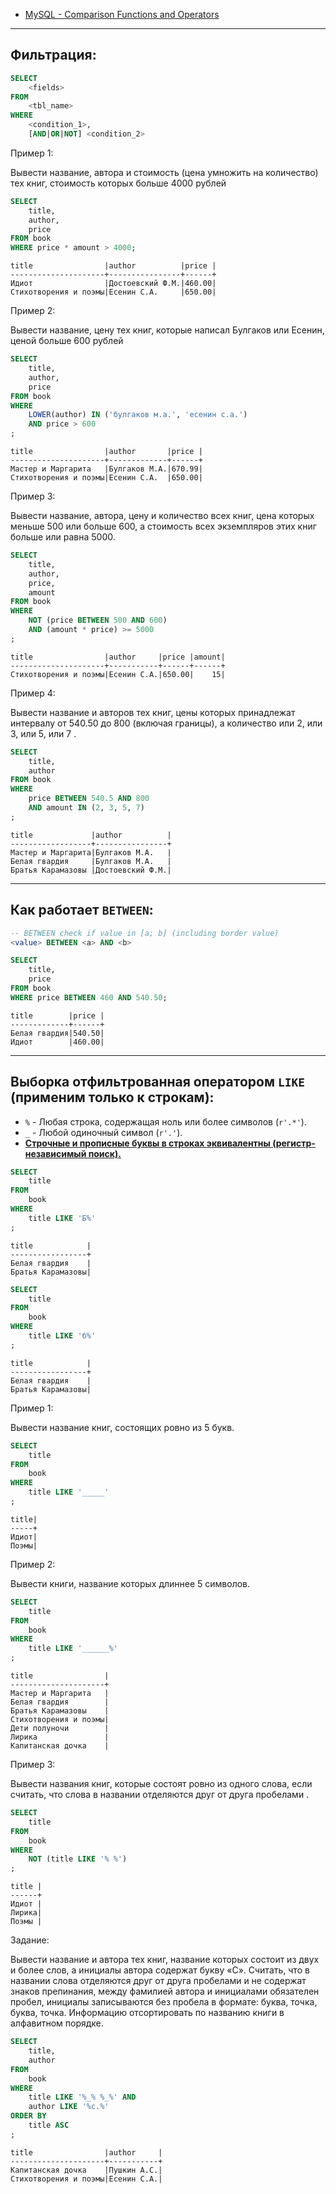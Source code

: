 - [MySQL - Comparison Functions and Operators](https://dev.mysql.com/doc/refman/8.0/en/comparison-operators.html)

---
## Фильтрация:
```sql
SELECT
    <fields>
FROM
    <tbl_name>
WHERE
    <condition_1>,
    [AND|OR|NOT] <condition_2>
```
Пример 1:

Вывести название, автора  и стоимость (цена умножить на количество) тех книг, стоимость которых больше 4000 рублей
```sql
SELECT
    title,
    author,
    price
FROM book
WHERE price * amount > 4000;
```
```text
title                |author          |price |
---------------------+----------------+------+
Идиот                |Достоевский Ф.М.|460.00|
Стихотворения и поэмы|Есенин С.А.     |650.00|
```
Пример 2:

Вывести название, цену  тех книг, которые написал Булгаков или Есенин, ценой больше 600 рублей
```sql
SELECT
    title,
    author,
    price
FROM book
WHERE 
    LOWER(author) IN ('булгаков м.а.', 'есенин с.а.')
    AND price > 600
;
```
```text
title                |author       |price |
---------------------+-------------+------+
Мастер и Маргарита   |Булгаков М.А.|670.99|
Стихотворения и поэмы|Есенин С.А.  |650.00|
```
Пример 3:

Вывести название, автора,  цену  и количество всех книг, цена которых меньше 500 или больше 600, а стоимость всех экземпляров этих книг больше или равна 5000.
```sql
SELECT
    title,
    author,
    price,
    amount
FROM book
WHERE
    NOT (price BETWEEN 500 AND 600)
    AND (amount * price) >= 5000
;
```
```text
title                |author     |price |amount|
---------------------+-----------+------+------+
Стихотворения и поэмы|Есенин С.А.|650.00|    15|
```
Пример 4:

Вывести название и авторов тех книг, цены которых принадлежат интервалу от 540.50 до 800 (включая границы),  а количество или 2, или 3, или 5, или 7 .
```sql
SELECT
    title,
    author
FROM book
WHERE
    price BETWEEN 540.5 AND 800
    AND amount IN (2, 3, 5, 7)
;
```
```text
title             |author          |
------------------+----------------+
Мастер и Маргарита|Булгаков М.А.   |
Белая гвардия     |Булгаков М.А.   |
Братья Карамазовы |Достоевский Ф.М.|
```
---
## Как работает `BETWEEN`:
```sql
-- BETWEEN check if value in [a; b] (including border value)
<value> BETWEEN <a> AND <b>
```
```sql
SELECT
    title,
    price
FROM book
WHERE price BETWEEN 460 AND 540.50;
```
```text
title        |price |
-------------+------+
Белая гвардия|540.50|
Идиот        |460.00|
```
---
## Выборка отфильтрованная оператором `LIKE` (применим только к строкам):
- `%` - Любая строка, содержащая ноль или более символов (`r'.*'`).
- `_` - Любой одиночный символ (`r'.'`).
- <u><b>Строчные и прописные буквы в строках эквивалентны (регистр-независимый поиск).</b></u>
```sql
SELECT
    title
FROM
    book
WHERE
    title LIKE 'Б%'
;
```
```text
title            |
-----------------+
Белая гвардия    |
Братья Карамазовы|
```
```sql
SELECT
    title
FROM
    book
WHERE
    title LIKE 'б%'
;
```
```text
title            |
-----------------+
Белая гвардия    |
Братья Карамазовы|
```
Пример 1:

Вывести название книг, состоящих ровно из 5 букв.
```sql
SELECT
    title
FROM
    book
WHERE
    title LIKE '_____'
;
```
```text
title|
-----+
Идиот|
Поэмы|
```
Пример 2:

Вывести книги, название которых длиннее 5 символов.
```sql
SELECT
    title
FROM
    book
WHERE
    title LIKE '______%'
;
```
```text
title                |
---------------------+
Мастер и Маргарита   |
Белая гвардия        |
Братья Карамазовы    |
Стихотворения и поэмы|
Дети полуночи        |
Лирика               |
Капитанская дочка    |
```
Пример 3:

Вывести названия книг, которые состоят ровно из одного слова, если считать, что слова в названии отделяются друг от друга пробелами .
```sql
SELECT
    title
FROM
    book
WHERE
    NOT (title LIKE '% %')
;
```
```text
title |
------+
Идиот |
Лирика|
Поэмы |
```
Задание:

Вывести название и автора тех книг, название которых состоит из двух и более слов, а инициалы автора содержат букву «С». Считать, что в названии слова отделяются друг от друга пробелами и не содержат знаков препинания, между фамилией автора и инициалами обязателен пробел, инициалы записываются без пробела в формате: буква, точка, буква, точка. Информацию отсортировать по названию книги в алфавитном порядке.
```sql
SELECT
    title,
    author
FROM
    book
WHERE
    title LIKE '%_% %_%' AND
    author LIKE '%с.%'
ORDER BY
    title ASC
;
```
```text
title                |author     |
---------------------+-----------+
Капитанская дочка    |Пушкин А.С.|
Стихотворения и поэмы|Есенин С.А.|
```